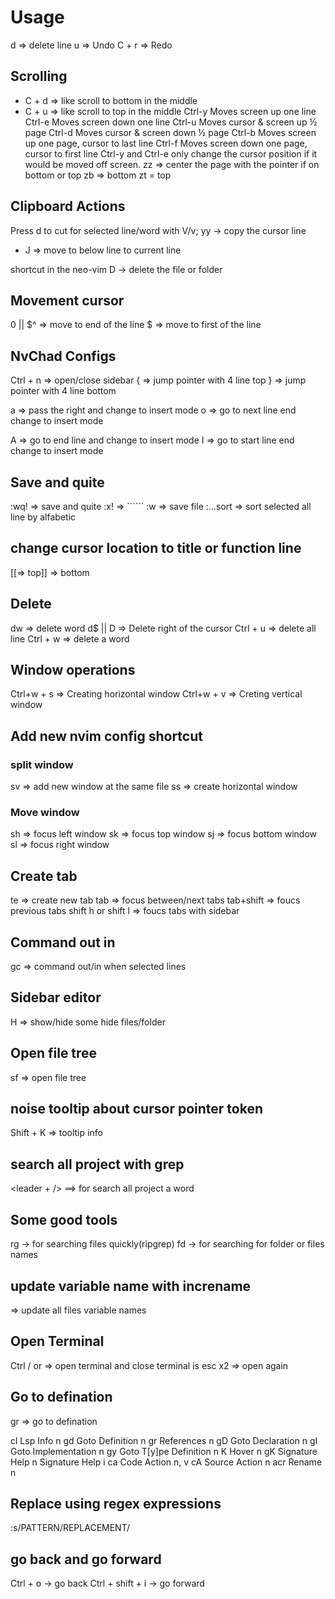 # Usage

d => delete line
u => Undo
C + r => Redo

## Scrolling

- C + d => like scroll to bottom in the middle
- C + u => like scroll to top in the middle
  Ctrl-y Moves screen up one line
  Ctrl-e Moves screen down one line
  Ctrl-u Moves cursor & screen up ½ page
  Ctrl-d Moves cursor & screen down ½ page
  Ctrl-b Moves screen up one page, cursor to last line
  Ctrl-f Moves screen down one page, cursor to first line
  Ctrl-y and Ctrl-e only change the cursor position if it would be moved off screen.
  zz => center the page with the pointer if on bottom or top
  zb => bottom
  zt = top

## Clipboard Actions

Press d to cut for selected line/word with V/v;
yy -> copy the cursor line

- J => move to below line to current line

shortcut in the neo-vim
D -> delete the file or folder

## Movement cursor

0 || $^ => move to end of the line
$ => move to first of the line

## NvChad Configs

Ctrl + n => open/close sidebar
{ => jump pointer with 4 line top
} => jump pointer with 4 line bottom

a => pass the right and change to insert mode
o => go to next line end change to insert mode

A => go to end line and change to insert mode
I => go to start line end change to insert mode

## Save and quite

:wq! => save and quite
:x! => ``````
:w => save file
:...sort => sort selected all line by alfabetic

## change cursor location to title or function line

[[=> top]] => bottom

## Delete

dw => delete word
d$ || D => Delete right of the cursor
Ctrl + u => delete all line
Ctrl + w => delete a word

## Window operations

Ctrl+w + s => Creating horizontal window
Ctrl+w + v => Creting vertical window

## Add new nvim config shortcut

### split window

sv => add new window at the same file
ss => create horizontal window

### Move window

sh => focus left window
sk => focus top window
sj => focus bottom window
sl => focus right window

## Create tab

te => create new tab
tab => focus between/next tabs
tab+shift => foucs previous tabs
shift h or shift l => foucs tabs with sidebar

## Command out in

gc => command out/in when selected lines

## Sidebar editor

H => show/hide some hide files/folder

## Open file tree

sf => open file tree

## noise tooltip about cursor pointer token

Shift + K => tooltip info

## search all project with grep

<leader + /> ==> for search all project a word

## Some good tools

rg -> for searching files quickly(ripgrep)
fd -> for searching for folder or files names

## update variable name with increname

<leader c r > => update all files variable names

## Open Terminal

Ctrl / or <leader f t > => open terminal and close terminal is esc x2 => open again <leader f t>

## Go to defination

gr => go to defination

<leader>cl Lsp Info n
gd Goto Definition n
gr References n
gD Goto Declaration n
gI Goto Implementation n
gy Goto T[y]pe Definition n
K Hover n
gK Signature Help n
<c-k> Signature Help i
<leader>ca Code Action n, v
<leader>cA Source Action n
<leader>acr Rename n

## Replace using regex expressions

:s/PATTERN/REPLACEMENT/

## go back and go forward

Ctrl + o -> go back
Ctrl + shift + i -> go forward
